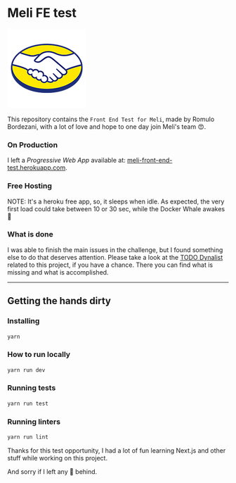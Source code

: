 # Meli FE test

![Meli](https://raw.githubusercontent.com/romulobordezani/merkato-libera/master/public/apple-touch-icon.png)

This repository contains the `Front End Test for Meli`, made by Romulo Bordezani, with a lot of love and hope to one day join Meli's team 😍.

### On Production
I left a *Progressive Web App* available at: [meli-front-end-test.herokuapp.com](https://meli-front-end-test.herokuapp.com/).

### Free Hosting
NOTE: It's a heroku free app, so, it sleeps when idle. 
As expected, the very first load could take between 10 or 30 sec, while the Docker Whale awakes 🐳

### What is done
I was able to finish the main issues in the challenge, but I found something else to do that deserves attention.
Please take a look at the [TODO Dynalist](https://dynalist.io/d/n7bvXIbrRFCRwDLh3RW5y2np) related to this project, if you have a chance. 
There you can find what is missing and what is accomplished.

----

## Getting the hands dirty

### Installing
```bash
yarn 
```

### How to run locally
```bash
yarn run dev
```

### Running tests
```bash
yarn run test
```

### Running linters
```bash
yarn run lint
```

Thanks for this test opportunity, I had a lot of fun learning Next.js and other stuff while working on this project. 

And sorry if I left any 🐞 behind.
